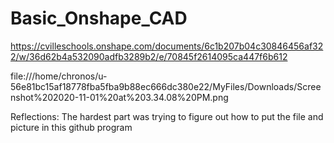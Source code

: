 # Basic_Onshape_CAD


https://cvilleschools.onshape.com/documents/6c1b207b04c30846456af322/w/36d62b4a532090adfb3289b2/e/70845f2614095ca447f6b612







file:///home/chronos/u-56e81bc15af18778fba5fba9b88ec666dc380e22/MyFiles/Downloads/Screenshot%202020-11-01%20at%203.34.08%20PM.png
















Reflections: 
The hardest part was trying to figure out how to put the file and picture in this github program




